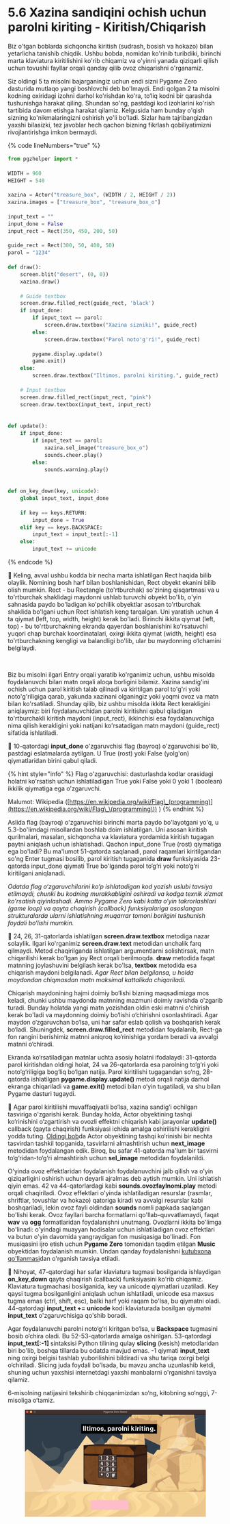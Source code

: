 # 5.6 Xazina sandiqini ochish uchun parolni kiriting - Kiritish/Chiqarish

Biz o'tgan boblarda sichqoncha kiritish (sudrash, bosish va hokazo) bilan yetarlicha tanishib chiqdik. Ushbu bobda, nomidan ko'rinib turibdiki, birinchi marta klaviatura kiritilishini ko'rib chiqamiz va o'yinni yanada qiziqarli qilish uchun tovushli fayllar orqali qanday qilib ovoz chiqarishni o'rganamiz.

Siz oldingi 5 ta misolni bajarganingiz uchun endi sizni Pygame Zero dasturida mutlaqo yangi boshlovchi deb bo'lmaydi. Endi qolgan 2 ta misolni kodning oxiridagi izohni darhol ko'rishdan ko'ra, to‘liq kodni bir qarashda tushunishga harakat qiling. Shundan so'ng, pastdagi kod izohlarini ko'rish tartibida davom etishga harakat qilamiz. Kelgusida ham bunday o'qish sizning ko'nikmalaringizni oshirish yo'li bo'ladi. Sizlar ham tajribangizdan yaxshi bilasizki, tez javoblar hech qachon bizning fikrlash qobiliyatimizni rivojlantirishga imkon bermaydi.

{% code lineNumbers="true" %}
```python
from pgzhelper import *

WIDTH = 960
HEIGHT = 540

xazina = Actor("treasure_box", (WIDTH / 2, HEIGHT / 2))
xazina.images = ["treasure_box", "treasure_box_o"]

input_text = ""
input_done = False
input_rect = Rect(350, 450, 200, 50)

guide_rect = Rect(300, 50, 400, 50)
parol = "1234"

def draw():
    screen.blit("desert", (0, 0))
    xazina.draw()

    # Guide textbox
    screen.draw.filled_rect(guide_rect, 'black')
    if input_done:
        if input_text == parol:
            screen.draw.textbox("Xazina sizniki!", guide_rect)
        else:
            screen.draw.textbox("Parol noto'g'ri!", guide_rect)

        pygame.display.update()
        game.exit()
    else:
        screen.draw.textbox("Iltimos, parolni kiriting.", guide_rect)

    # Input textbox
    screen.draw.filled_rect(input_rect, "pink")
    screen.draw.textbox(input_text, input_rect)


def update():
    if input_done:
        if input_text == parol:
            xazina.sel_image("treasure_box_o")
            sounds.cheer.play()
        else:
            sounds.warning.play()


def on_key_down(key, unicode):
    global input_text, input_done

    if key == keys.RETURN:
        input_done = True
    elif key == keys.BACKSPACE:
        input_text = input_text[:-1]
    else:
        input_text += unicode
```
{% endcode %}

🔢 Keling, avval ushbu kodda bir necha marta ishlatilgan Rect haqida bilib olaylik. Nomining bosh harf bilan boshlanishidan, Rect obyekt ekanini bilib olish mumkin. Rect - bu Rectangle (to'rtburchak) so'zining qisqartmasi va u to'rtburchak shaklidagi maydonni ushlab turuvchi obyekt bo'lib, o'yin sahnasida paydo bo'ladigan ko'pchilik obyektlar asosan to'rtburchak shaklida bo'lgani uchun Rect ishlatish keng tarqalgan. Uni yaratish uchun 4 ta qiymat (left, top, width, height) kerak bo'ladi. Birinchi ikkita qiymat (left, top) - bu to'rtburchakning ekranda qayerdan boshlanishini ko'rsatuvchi yuqori chap burchak koordinatalari, oxirgi ikkita qiymat (width, height) esa to'rtburchakning kengligi va balandligi bo'lib, ular bu maydonning o‘lchamini belgilaydi.

<figure><img src="../.gitbook/assets/image (3).avif" alt="" width="375"><figcaption></figcaption></figure>

Biz bu misolni ilgari Entry orqali yaratib ko'rganimiz uchun, ushbu misolda foydalanuvchi bilan matn orqali aloqa borligini bilamiz. Xazina sandig'ini ochish uchun parol kiritish talab qilinadi va kiritilgan parol to'g'ri yoki noto'g'riligiga qarab, yakunda xazinani olganingiz yoki yoqmi ovoz va matn bilan ko'rsatiladi. Shunday qilib, biz ushbu misolda ikkita Rect kerakligini aniqlaymiz: biri foydalanuvchidan parolni kiritishni qabul qiladigan to'rtburchakli kiritish maydoni (input\_rect), ikkinchisi esa foydalanuvchiga nima qilish kerakligini yoki natijani ko'rsatadigan matn maydoni (guide\_rect) sifatida ishlatiladi.

🔢 10-qatordagi **input\_done** o'zgaruvchisi flag (bayroq) o'zgaruvchisi bo'lib, pastdagi eslatmalarda aytilgan. U True (rost) yoki False (yolg'on) qiymatlaridan birini qabul qiladi.

{% hint style="info" %}
Flag o'zgaruvchisi: dasturlashda kodlar orasidagi holatni ko'rsatish uchun ishlatiladigan True yoki False yoki 0 yoki 1 (boolean) ikkilik qiymatiga ega o'zgaruvchi.

Malumot: Wikipedia ([https://en.wikipedia.org/wiki/Flag\_(programming)](https://en.wikipedia.org/wiki/Flag\_\(programming\)) )
{% endhint %}

Aslida flag (bayroq) o'zgaruvchisi birinchi marta paydo bo'layotgani yo'q, u 5.3-bo'limdagi misollardan boshlab doim ishlatilgan. Uni asosan kiritish qurilmalari, masalan, sichqoncha va klaviatura yordamida kiritish tugagan paytni aniqlash uchun ishlatishadi. Qachon input\_done True (rost) qiymatiga ega bo'ladi? Bu ma'lumot 51-qatorda saqlanadi, parol raqamlari kiritilgandan so'ng Enter tugmasi bosilib, parol kiritish tugaganida **draw** funksiyasida 23-qatorda input\_done qiymati True bo'lganda parol to‘g‘ri yoki noto‘g‘ri kiritilgani aniqlanadi.

_Odatda flag o‘zgaruvchilarini ko‘p ishlatadigan kod yozish uslubi tavsiya etilmaydi, chunki bu kodning murakkabligini oshiradi va kodga texnik xizmat ko'rsatish qiyinlashadi. Ammo Pygame Zero kabi katta o‘yin takrorlashlari (game loop) va qayta chaqirish (callback) funksiyalariga asoslangan strukturalarda ularni ishlatishning muqarrar tomoni borligini tushunish foydali bo‘lishi mumkin._

🔢 24, 26, 31-qatorlarda ishlatilgan **screen.draw.textbox** metodiga nazar solaylik. Ilgari ko'rganimiz **screen.draw.text** metodidan unchalik farq qilmaydi. Metod chaqirilganda ishlatilgan argumentlarni solishtirsak, matn chiqarilishi kerak bo'lgan joy Rect orqali berilmoqda. **draw** metodida faqat matnning joylashuvini belgilash kerak bo'lsa, **textbox** metodida esa chiqarish maydoni belgilanadi. _Agar Rect bilan belgilansa, u holda maydondan chiqmasdan matn maksimal kattalikda chiqariladi._

Chiqarish maydonining hajmi doimiy bo‘lishi bizning maqsadimizga mos keladi, chunki ushbu maydonda matnning mazmuni doimiy ravishda o'zgarib turadi. Bunday holatda yangi matn yozishdan oldin eski matnni o'chirish kerak bo'ladi va maydonning doimiy bo‘lishi o‘chirishni osonlashtiradi. Agar maydon o‘zgaruvchan bo‘lsa, uni har safar eslab qolish va boshqarish kerak bo‘ladi. Shuningdek, **screen.draw.filled\_rect** metodidan foydalanib, Rect-ga fon rangini berishimiz matnni aniqroq ko‘rinishiga yordam beradi va avvalgi matnni o‘chiradi.

Ekranda ko‘rsatiladigan matnlar uchta asosiy holatni ifodalaydi: 31-qatorda parol kiritishdan oldingi holat, 24 va 26-qatorlarda esa parolning to‘g‘ri yoki noto‘g‘riligiga bog‘liq bo‘lgan natija. Parol kiritilishi tugagandan so‘ng, 28-qatorda ishlatilgan **pygame.display.update()** metodi orqali natija darhol ekranga chiqariladi va **game.exit()** metodi bilan o‘yin tugatiladi, va shu bilan Pygame dasturi tugaydi.

🔢 Agar parol kiritilishi muvaffaqiyatli bo‘lsa, xazina sandig‘i ochilgan tasviriga o'zgarishi kerak. Bunday holda, Actor obyektining tashqi ko‘rinishini o‘zgartirish va ovozli effektni chiqarish kabi jarayonlar **update()** callback (qayta chaqirish) funksiyasi ichida amalga oshirilishi kerakligini yodda tuting. [Oldingi bob](5.5-sakrashni-sanash.md)da Actor obyektining tashqi ko‘rinishi bir nechta tasvirdan tashkil topganida, tasvirlarni almashtirish uchun **next\_image** metodidan foydalangan edik. Biroq, bu safar 41-qatorda ma'lum bir tasvirni to‘g‘ridan-to‘g‘ri almashtirish uchun **sel\_image** metodidan foydalanildi.

O'yinda ovoz effektlaridan foydalanish foydalanuvchini jalb qilish va o'yin qiziqarligini oshirish uchun deyarli ajralmas deb aytish mumkin. Uni ishlatish qiyin emas. 42 va 44-qatorlardagi kabi **sounds.ovozfaylnomi.play** metodi orqali chaqiriladi. Ovoz effektlari o'yinda ishlatiladigan resurslar (rasmlar, shriftlar, tovushlar va hokazo) qatoriga kiradi va avvalgi resurslar kabi boshqariladi, lekin ovoz fayli oldindan **sounds** nomli papkada saqlangan bo'lishi kerak. Ovoz fayllari barcha formatlarni qo'llab-quvvatlamaydi, faqat **wav** va **ogg** formatlaridan foydalanishni unutmang. Ovozlarni ikkita bo'limga bo'linadi: o'yindagi muayyan hodisalar uchun ishlatiladigan ovoz effektlari va butun o'yin davomida yangraydigan fon musiqasiga bo'linadi. Fon musiqasini ijro etish uchun **Pygame Zero** tomonidan taqdim etilgan **Music** obyektidan foydalanish mumkin. Undan qanday foydalanishni [kutubxona qo'llanmasi](https://pygame-zero.readthedocs.io/en/stable/builtins.html#music)dan o'rganish tavsiya etiladi.

🔢 Nihoyat, 47-qatordagi har safar klaviatura tugmasi bosilganda ishlaydigan **on\_key\_down** qayta chaqirish (callback) funksiyasini ko'rib chiqamiz. Klaviatura tugmachasi bosilganida, key va unicode qiymatlari uzatiladi. Key qaysi tugma bosilganligini aniqlash uchun ishlatiladi, unicode esa maxsus tugma emas (ctrl, shift, esc), balki harf yoki raqam bo'lsa, bu qiymatni oladi. 44-qatordagi **input\_text += unicode** kodi klaviaturada bosilgan qiymatni **input\_text** o'zgaruvchisiga qo'shib boradi.

Agar foydalanuvchi parolni noto‘g‘ri kiritgan bo‘lsa, u **Backspace** tugmasini bosib o‘chira oladi. Bu 52-53-qatorlarda amalga oshirilgan. 53-qatordagi **input\_text\[:-1]** sintaksisi Python tilining qulay **slicing** (kesish) metodlaridan biri bo'lib, boshqa tillarda bu odatda mavjud emas. -1 qiymati **input\_text** ning oxirgi belgisi tashlab yuborilishini bildiradi va shu tariqa oxirgi belgi o‘chiriladi. Slicing juda foydali bo'lsada, bu mavzu ancha uzunlashib ketdi, shuning uchun yaxshisi internetdagi yaxshi manbalarni o'rganishni tavsiya qilamiz.

6-misolning natijasini tekshirib chiqqanimizdan so‘ng, kitobning so‘nggi, 7-misoliga o‘tamiz.

<figure><img src="../.gitbook/assets/ezgif-6-731cb19a92.gif" alt=""><figcaption></figcaption></figure>
